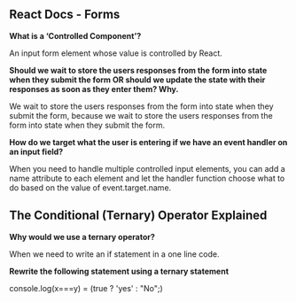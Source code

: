 ## React Docs - Forms

**What is a ‘Controlled Component’?**

An input form element whose value is controlled by React.

**Should we wait to store the users responses from the form into state when they submit the form OR should we update the state with their responses as soon as they enter them? Why.**

We wait to store the users responses from the form into state when they submit the form, because we wait to store the users responses from the form into state when they submit the form.

**How do we target what the user is entering if we have an event handler on an input field?**

When you need to handle multiple controlled input elements, you can add a name attribute to each element and let the handler function choose what to do based on the value of event.target.name.


## The Conditional (Ternary) Operator Explained

**Why would we use a ternary operator?**

When we need to write an if statement in a one line code.

**Rewrite the following statement using a ternary statement**

console.log(x===y) = (true ? 'yes' : "No";) 







